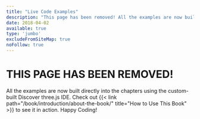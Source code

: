 ```yaml
---
title: "Live Code Examples"
description: "This page has been removed! All the examples are now built directly into the chapters using the custom-built Discover three.js IDE."
date: 2018-04-02
available: true
type: 'jumbo'
excludeFromSiteMap: true
noFollow: true
---
```


# THIS PAGE HAS BEEN REMOVED!

All the examples are now built directly into the chapters using the custom-built Discover three.js IDE. Check out {{< link path="/book/introduction/about-the-book/" title="How to Use This Book" >}} to see it in action. Happy Coding!



